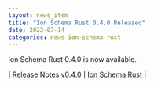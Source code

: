 ```yaml
---
layout: news_item
title: "Ion Schema Rust 0.4.0 Released"
date: 2022-07-14
categories: news ion-schema-rust
---
```


Ion Schema Rust 0.4.0 is now available.

| [Release Notes v0.4.0](https://github.com/amazon-ion/ion-schema-rust/releases/tag/v0.4.0) | [Ion Schema Rust](https://github.com/amazon-ion/ion-schema-rust) |

